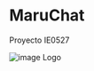 # MaruChat
Proyecto IE0527

![image](https://github.com/DaniR1337/MaruChat/assets/93664317/9d7788c8-9d6c-4dc6-b453-35155d7a1b3f)
Logo
